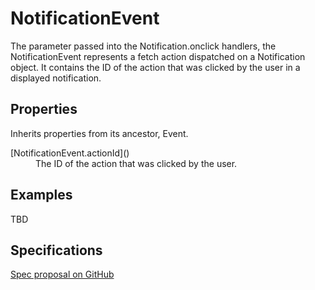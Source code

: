 # NotificationEvent

The parameter passed into the Notification.onclick handlers, the NotificationEvent represents a fetch action dispatched on a Notification object. It contains the ID of the action that was clicked by the user in a displayed notification.

## Properties

Inherits properties from its ancestor, Event.

<dl>
  <dt>[NotificationEvent.actionId]()</dt>
  <dd>The ID of the action that was clicked by the user.</dd>
</dl>

## Examples

TBD

## Specifications

[Spec proposal on GitHub](https://github.com/whatwg/notifications/issues/44)


  